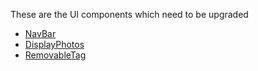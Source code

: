 These are the UI components which need to be upgraded

- [NavBar](NavBar.md)
- [DisplayPhotos](DisplayPhotos.md)
- [RemovableTag](RemovableTag.md)